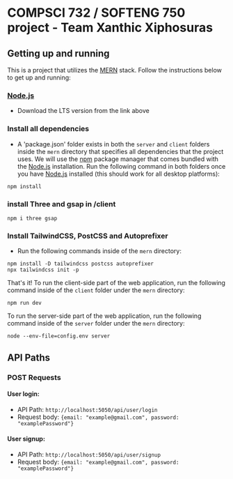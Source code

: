 # COMPSCI 732 / SOFTENG 750 project - Team Xanthic Xiphosuras

## Getting up and running
This is a project that utilizes the [MERN](https://www.mongodb.com/mern-stack) stack. Follow the instructions below to get up and running:

### [Node.js](https://nodejs.org/en)
- Download the LTS version from the link above
### Install all dependencies
- A 'package.json' folder exists in both the ``server`` and ``client`` folders inside the ``mern`` directory that specifies all dependencies that the project uses. We will use the [npm](https://www.npmjs.com/) package manager that comes bundled with the [Node.js](https://nodejs.org/en) installation. Run the following command in both folders once you have [Node.js](https://nodejs.org/en) installed (this should work for all desktop platforms):

```npm install```

### install Three and gsap in /client
```npm i three gsap```

### Install TailwindCSS, PostCSS and Autoprefixer
- Run the following commands inside of the ``mern`` directory:

```npm install -D tailwindcss postcss autoprefixer```
<br/>
```npx tailwindcss init -p```

That's it! To run the client-side part of the web application, run the following command inside of the ``client`` folder under the ``mern`` directory:


```npm run dev```

To run the server-side part of the web application, run the following command inside of the ``server`` folder under the ``mern`` directory:

```node --env-file=config.env server```

## API Paths

### POST Requests
#### User login:
- API Path: ``http://localhost:5050/api/user/login`` <br/>
- Request body: ``{email: "example@gmail.com", password: "examplePassword"}``

#### User signup:
- API Path: ``http://localhost:5050/api/user/signup`` <br/>
- Request body: ``{email: "example@gmail.com", password: "examplePassword"}``
